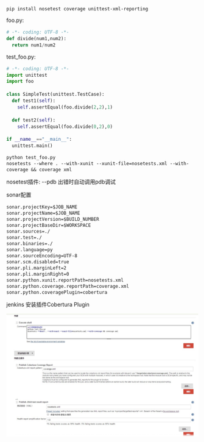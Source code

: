 ```shell
pip install nosetest coverage unittest-xml-reporting
```

foo.py:
```python
# -*- coding: UTF-8 -*-
def divide(num1,num2):
  return num1/num2
```
test_foo.py:
```python
# -*- coding: UTF-8 -*-
import unittest
import foo

class SimpleTest(unittest.TestCase):
  def test1(self):
    self.assertEqual(foo.divide(2,2),1)
  
  def test2(self):
    self.assertEqual(foo.divide(0,2),0)

if __name__=="__main__":
  unittest.main()
```
```shell
python test_foo.py
nosetests --where . --with-xunit --xunit-file=nosetests.xml --with-coverage && coverage xml
```

nosetest插件:
--pdb 出错时自动调用pdb调试

sonar配置
```
sonar.projectKey=$JOB_NAME
sonar.projectName=$JOB_NAME
sonar.projectVersion=$BUILD_NUMBER
sonar.projectBaseDir=$WORKSPACE
sonar.sources=./
sonar.test=./
sonar.binaries=./
sonar.language=py
sonar.sourceEncoding=UTF-8
sonar.scm.disabled=true 
sonar.pli.marginLeft=2
sonar.pli.marginRight=0
sonar.python.xunit.reportPath=nosetests.xml
sonar.python.coverage.reportPath=coverage.xml
sonar.python.coveragePlugin=cobertura
```

jenkins 安装插件Cobertura Plugin

![jenkins](./exmaple.jpg)


